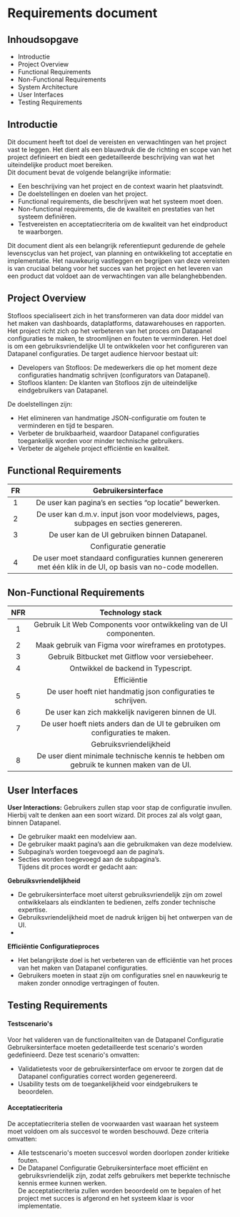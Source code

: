 # Requirements document

## Inhoudsopgave
- Introductie	
- Project Overview	
- Functional Requirements	
- Non-Functional Requirements	
- System Architecture	
- User Interfaces	
- Testing Requirements	


## Introductie
Dit document heeft tot doel de vereisten en verwachtingen van het project vast te leggen. Het dient als een blauwdruk die de richting en scope van het project definieert en biedt een gedetailleerde beschrijving 
van wat het uiteindelijke product moet bereiken.   
Dit document bevat de volgende belangrijke informatie:  
- Een beschrijving van het project en de context waarin het plaatsvindt.
- De doelstellingen en doelen van het project.
- Functional requirements, die beschrijven wat het systeem moet doen.
- Non-functional requirements, die de kwaliteit en prestaties van het systeem definiëren.
- Testvereisten en acceptatiecriteria om de kwaliteit van het eindproduct te waarborgen.

Dit document dient als een belangrijk referentiepunt gedurende de gehele levenscyclus van het project, van planning en ontwikkeling tot acceptatie en implementatie. Het nauwkeurig vastleggen en begrijpen van deze
vereisten is van cruciaal belang voor het succes van het project en het leveren van een product dat voldoet aan de verwachtingen van alle belanghebbenden.
 
## Project Overview
Stofloos specialiseert zich in het transformeren van data door middel van het maken van dashboards, dataplatforms, datawarehouses en rapporten. Het project richt zich op het verbeteren van het proces om Datapanel configuraties te maken, te stroomlijnen en fouten te verminderen. Het doel is om een gebruiksvriendelijke UI te ontwikkelen voor het configureren van Datapanel configuraties.
De target audience hiervoor bestaat uit:  
- Developers van Stofloos: De medewerkers die op het moment deze configuraties handmatig schrijven (configurators van Datapanel).
- Stofloos klanten: De klanten van Stofloos zijn de uiteindelijke eindgebruikers van Datapanel.

De doelstellingen zijn:
- Het elimineren van handmatige JSON-configuratie om fouten te verminderen en tijd te besparen.
- Verbeter de bruikbaarheid, waardoor Datapanel configuraties toegankelijk worden voor minder technische gebruikers.
- Verbeter de algehele project efficiëntie en kwaliteit. 

## Functional Requirements

|FR|Gebruikersinterface|
|:-:|:----------------:|
|1|De user kan pagina’s en secties “op locatie” bewerken.|
|2|De user kan d.m.v. input json voor modelviews, pages, subpages en secties genereren.|
|3|De user kan de UI gebruiken binnen Datapanel.|
||Configuratie generatie|
|4|De user moet standaard configuraties kunnen genereren met één klik in de UI, op basis van no-code modellen.|

## Non-Functional Requirements
|NFR|Technology stack|
|:-:|:--------------:|
|1|Gebruik Lit Web Components voor ontwikkeling van de UI componenten.|
|2|Maak gebruik van Figma voor wireframes en prototypes.|
|3|Gebruik Bitbucket met Gitflow voor versiebeheer.|
|4|Ontwikkel de backend in Typescript.|
||Efficiëntie|
|5|De user hoeft niet handmatig json configuraties te schrijven.|
|6|De user kan zich makkelijk navigeren binnen de UI.|
|7|De user hoeft niets anders dan de UI te gebruiken om configuraties te maken.|
||Gebruiksvriendelijkheid|
|8|De user dient minimale technische kennis te hebben om gebruik te kunnen maken van de UI.|

## User Interfaces
__User Interactions:__ 
Gebruikers zullen stap voor stap de configuratie invullen. Hierbij valt te denken aan een soort wizard. Dit proces zal als volgt gaan, binnen Datapanel.  
- De gebruiker maakt een modelview aan. 
- De gebruiker maakt pagina’s aan die gebruikmaken van deze modelview.
- Subpagina’s worden toegevoegd aan de pagina’s.
- Secties worden toegevoegd aan de subpagina’s.  
Tijdens dit proces wordt er gedacht aan:

__Gebruiksvriendelijkheid__  
- De gebruikersinterface moet uiterst gebruiksvriendelijk zijn om zowel ontwikkelaars als eindklanten te bedienen, zelfs zonder technische expertise.
- Gebruiksvriendelijkheid moet de nadruk krijgen bij het ontwerpen van de UI.
- 
__Efficiëntie Configuratieproces__
- Het belangrijkste doel is het verbeteren van de efficiëntie van het proces van het maken van Datapanel configuraties.
- Gebruikers moeten in staat zijn om configuraties snel en nauwkeurig te maken zonder onnodige vertragingen of fouten.

## Testing Requirements
#### Testscenario's
Voor het valideren van de functionaliteiten van de Datapanel Configuratie Gebruikersinterface moeten gedetailleerde test scenario's worden gedefinieerd. Deze test scenario's omvatten:  
- Validatietests voor de gebruikersinterface om ervoor te zorgen dat de Datapanel configuraties correct worden gegenereerd.
- Usability tests om de toegankelijkheid voor eindgebruikers te beoordelen.
#### Acceptatiecriteria
De acceptatiecriteria stellen de voorwaarden vast waaraan het systeem moet voldoen om als succesvol te worden beschouwd. Deze criteria omvatten:  
- Alle testscenario's moeten succesvol worden doorlopen zonder kritieke fouten.
- De Datapanel Configuratie Gebruikersinterface moet efficiënt en gebruiksvriendelijk zijn, zodat zelfs gebruikers met beperkte technische kennis ermee kunnen werken.  
De acceptatiecriteria zullen worden beoordeeld om te bepalen of het project met succes is afgerond en het systeem klaar is voor implementatie.


